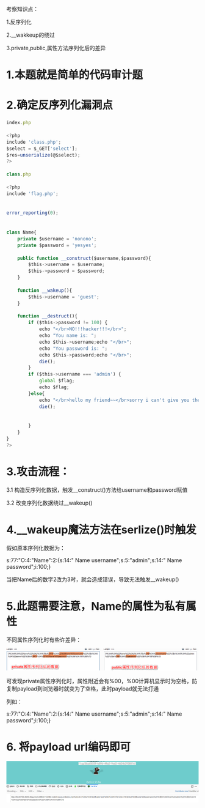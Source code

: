 考察知识点：

1.反序列化

2.__wakkeup的绕过

3.private,public,属性方法序列化后的差异



# 1.本题就是简单的代码审计题



# 2.确定反序列化漏洞点

```javascript
index.php

<?php
include 'class.php';
$select = $_GET['select'];
$res=unserialize(@$select);
?>

class.php

<?php
include 'flag.php';


error_reporting(0);


class Name{
    private $username = 'nonono';
    private $password = 'yesyes';

    public function __construct($username,$password){
        $this->username = $username;
        $this->password = $password;
    }

    function __wakeup(){
        $this->username = 'guest';
    }

    function __destruct(){
        if ($this->password != 100) {
            echo "</br>NO!!!hacker!!!</br>";
            echo "You name is: ";
            echo $this->username;echo "</br>";
            echo "You password is: ";
            echo $this->password;echo "</br>";
            die();
        }
        if ($this->username === 'admin') {
            global $flag;
            echo $flag;
        }else{
            echo "</br>hello my friend~~</br>sorry i can't give you the flag!";
            die();

            
        }
    }
}
?>
```



# 3.攻击流程：

3.1 构造反序列化数据，触发__construct()方法给username和password赋值

3.2 改变序列化数据绕过__wakeup()



# 4.__wakeup魔法方法在serlize()时触发

假如原本序列化数据为：

s:77:"O:4:"Name":2:{s:14:" Name username";s:5:"admin";s:14:" Name password";i:100;}



当把Name后的数字2改为3时，就会造成错误，导致无法触发__wakeup()



# 5.此题需要注意，Name的属性为私有属性

不同属性序列化时有些许差异：

![](images/BD8467E79741464FAE0E0468022087B1clipboard.png)



可发现private属性序列化时，属性附近会有%00，%00计算机显示时为空格，防复制payload到浏览器时就变为了空格，此时payload就无法打通



列如：

s:77:"O:4:"Name":2:{s:14:" Name username";s:5:"admin";s:14:" Name password";i:100;}



# 6. 将payload url编码即可

![](images/470E4B5B1DBE4AE7A3AE85F6AB1879CFclipboard.png)









